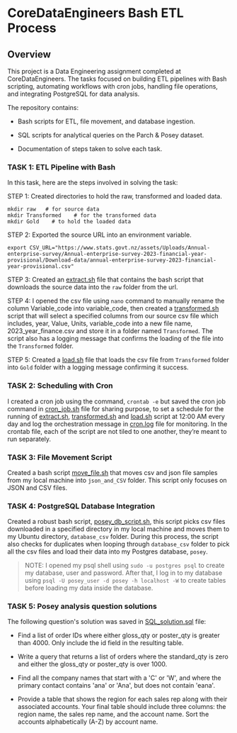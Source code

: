 # CoreDataEngineers Bash ETL Process

## Overview

This project is a Data Engineering assignment completed at CoreDataEngineers. The tasks focused on building ETL pipelines with Bash scripting, automating 
workflows with cron jobs, handling file operations, and integrating PostgreSQL for data analysis.

The repository contains:

- Bash scripts for ETL, file movement, and database ingestion.

- SQL scripts for analytical queries on the Parch & Posey dataset.

- Documentation of steps taken to solve each task.

### TASK 1: ETL Pipeline with Bash

In this task, here are the steps involved in solving the task:

STEP 1: Created directories to hold the raw, transformed and loaded data.
```
mkdir raw   # for source data
mkdir Transformed    # for the transformed data
mkdir Gold    # to hold the loaded data
```

STEP 2: Exported the source URL into an environment variable.

`export CSV_URL="https://www.stats.govt.nz/assets/Uploads/Annual-enterprise-survey/Annual-enterprise-survey-2023-financial-year-provisional/Download-data/annual-enterprise-survey-2023-financial-year-provisional.csv"`

STEP 3: Created an [extract.sh](Scripts/Bash/extract.sh) file that contains the bash script that downloads the source data into the `raw` folder from the url.

STEP 4: I opened the csv file using `nano` command to manually rename the column Variable_code into variable_code, then created a [transformed.sh](Scripts/Bash/transformed.sh) script 
that will select a specified columns from our source csv file which includes, year, Value, Units, variable_code into a new file name, 2023_year_finance.csv and store it in a folder 
named `Transformed`. The script also has a logging message that confirms the loading of the file into the `Transformed` folder.

STEP 5: Created a [load.sh](Scripts/Bash/load.sh) file that loads the csv file from `Transformed` folder into `Gold` folder with a logging message confirming it success.


### TASK 2: Scheduling with Cron
I created a cron job using the command, `crontab -e` but saved the cron job command in [cron_job.sh](Scripts/Bash/cron_job.sh) file for sharing purpose, to set a schedule for the 
running of [extract.sh](Scripts/Bash/extract.sh), [transformed.sh](Scripts/Bash/transformed.sh) and [load.sh](Scripts/Bash/load.sh) script at 
12:00 AM every day and log the orchestration message in [cron.log](Scripts/Bash/cron_log) file for monitoring. In the crontab file, each of the script are not tiled to one another, they’re meant to run separately.

### TASK 3: File Movement Script 
Created a bash script [move_file.sh](Scripts/Bash/move_file.sh) that moves csv and json file samples from my local machine into `json_and_CSV` folder. This script only focuses 
on JSON and CSV files.

### TASK 4: PostgreSQL Database Integration
Created a robust bash script, [posey_db_script.sh](Scripts/Bash/posey_db_script.sh), this script picks csv files downloaded in a specified directory in my local machine and moves 
them to my Ubuntu directory, `database_csv` folder. During this process, the script also checks for duplicates when looping through `database_csv` folder to pick all the csv files and 
load their data into my Postgres database, `posey`.

> NOTE: I opened my psql shell using `sudo -u postgres psql` to create my database, user and password. 
> After that, I log in to my database using `psql -U posey_user -d posey -h localhost -W` to create tables before loading my data inside the database.

### TASK 5: Posey analysis question solutions
The following question's solution was saved in [SQL_solution.sql](Scripts/SQL/SQL_solution.sql) file:

- Find a list of order IDs where either gloss_qty or poster_qty is greater than 4000. Only include the id field in the resulting table.

- Write a query that returns a list of orders where the standard_qty is zero and either the gloss_qty or poster_qty is over 1000.

- Find all the company names that start with a 'C' or 'W', and where the primary contact contains 'ana' or 'Ana', but does not contain 'eana'.

- Provide a table that shows the region for each sales rep along with their associated accounts. Your final table should include three columns: the region name, the sales rep name, and the account name. Sort the
  accounts alphabetically (A-Z) by account name.


